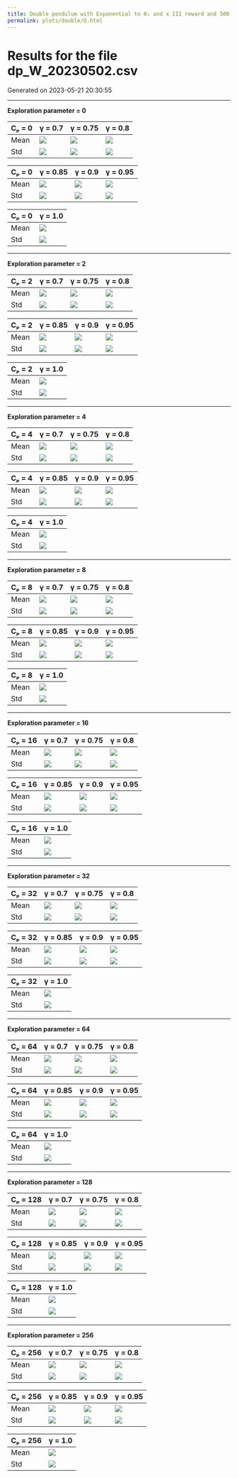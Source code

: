 ```yaml
---
title: Double pendulum with Exponential to θ₁ and x III reward and 500 steps
permalink: plots/double/O.html
---
```

# Results for the file dp_W_20230502.csv 

Generated on 2023-05-21 20:30:55

---

**Exploration parameter = 0**

| Cₚ = 0 | γ = 0.7 | γ = 0.75 | γ = 0.8 | 
| --- | --- | --- | --- | 
| Mean | ![](fig/dp_W/mean_g_0.7_cp_0.png) | ![](fig/dp_W/mean_g_0.75_cp_0.png) | ![](fig/dp_W/mean_g_0.8_cp_0.png) | 
| Std | ![](fig/dp_W/std_g_0.7_cp_0.png) | ![](fig/dp_W/std_g_0.75_cp_0.png) | ![](fig/dp_W/std_g_0.8_cp_0.png) | 

| Cₚ = 0 | γ = 0.85 | γ = 0.9 | γ = 0.95 | 
| --- | --- | --- | --- | 
| Mean | ![](fig/dp_W/mean_g_0.85_cp_0.png) | ![](fig/dp_W/mean_g_0.9_cp_0.png) | ![](fig/dp_W/mean_g_0.95_cp_0.png) | 
| Std | ![](fig/dp_W/std_g_0.85_cp_0.png) | ![](fig/dp_W/std_g_0.9_cp_0.png) | ![](fig/dp_W/std_g_0.95_cp_0.png) | 

| Cₚ = 0 | γ = 1.0 | 
| --- | --- | 
| Mean | ![](fig/dp_W/mean_g_1.0_cp_0.png) | 
| Std | ![](fig/dp_W/std_g_1.0_cp_0.png) | 

---

**Exploration parameter = 2**

| Cₚ = 2 | γ = 0.7 | γ = 0.75 | γ = 0.8 | 
| --- | --- | --- | --- | 
| Mean | ![](fig/dp_W/mean_g_0.7_cp_2.png) | ![](fig/dp_W/mean_g_0.75_cp_2.png) | ![](fig/dp_W/mean_g_0.8_cp_2.png) | 
| Std | ![](fig/dp_W/std_g_0.7_cp_2.png) | ![](fig/dp_W/std_g_0.75_cp_2.png) | ![](fig/dp_W/std_g_0.8_cp_2.png) | 

| Cₚ = 2 | γ = 0.85 | γ = 0.9 | γ = 0.95 | 
| --- | --- | --- | --- | 
| Mean | ![](fig/dp_W/mean_g_0.85_cp_2.png) | ![](fig/dp_W/mean_g_0.9_cp_2.png) | ![](fig/dp_W/mean_g_0.95_cp_2.png) | 
| Std | ![](fig/dp_W/std_g_0.85_cp_2.png) | ![](fig/dp_W/std_g_0.9_cp_2.png) | ![](fig/dp_W/std_g_0.95_cp_2.png) | 

| Cₚ = 2 | γ = 1.0 | 
| --- | --- | 
| Mean | ![](fig/dp_W/mean_g_1.0_cp_2.png) | 
| Std | ![](fig/dp_W/std_g_1.0_cp_2.png) | 

---

**Exploration parameter = 4**

| Cₚ = 4 | γ = 0.7 | γ = 0.75 | γ = 0.8 | 
| --- | --- | --- | --- | 
| Mean | ![](fig/dp_W/mean_g_0.7_cp_4.png) | ![](fig/dp_W/mean_g_0.75_cp_4.png) | ![](fig/dp_W/mean_g_0.8_cp_4.png) | 
| Std | ![](fig/dp_W/std_g_0.7_cp_4.png) | ![](fig/dp_W/std_g_0.75_cp_4.png) | ![](fig/dp_W/std_g_0.8_cp_4.png) | 

| Cₚ = 4 | γ = 0.85 | γ = 0.9 | γ = 0.95 | 
| --- | --- | --- | --- | 
| Mean | ![](fig/dp_W/mean_g_0.85_cp_4.png) | ![](fig/dp_W/mean_g_0.9_cp_4.png) | ![](fig/dp_W/mean_g_0.95_cp_4.png) | 
| Std | ![](fig/dp_W/std_g_0.85_cp_4.png) | ![](fig/dp_W/std_g_0.9_cp_4.png) | ![](fig/dp_W/std_g_0.95_cp_4.png) | 

| Cₚ = 4 | γ = 1.0 | 
| --- | --- | 
| Mean | ![](fig/dp_W/mean_g_1.0_cp_4.png) | 
| Std | ![](fig/dp_W/std_g_1.0_cp_4.png) | 

---

**Exploration parameter = 8**

| Cₚ = 8 | γ = 0.7 | γ = 0.75 | γ = 0.8 | 
| --- | --- | --- | --- | 
| Mean | ![](fig/dp_W/mean_g_0.7_cp_8.png) | ![](fig/dp_W/mean_g_0.75_cp_8.png) | ![](fig/dp_W/mean_g_0.8_cp_8.png) | 
| Std | ![](fig/dp_W/std_g_0.7_cp_8.png) | ![](fig/dp_W/std_g_0.75_cp_8.png) | ![](fig/dp_W/std_g_0.8_cp_8.png) | 

| Cₚ = 8 | γ = 0.85 | γ = 0.9 | γ = 0.95 | 
| --- | --- | --- | --- | 
| Mean | ![](fig/dp_W/mean_g_0.85_cp_8.png) | ![](fig/dp_W/mean_g_0.9_cp_8.png) | ![](fig/dp_W/mean_g_0.95_cp_8.png) | 
| Std | ![](fig/dp_W/std_g_0.85_cp_8.png) | ![](fig/dp_W/std_g_0.9_cp_8.png) | ![](fig/dp_W/std_g_0.95_cp_8.png) | 

| Cₚ = 8 | γ = 1.0 | 
| --- | --- | 
| Mean | ![](fig/dp_W/mean_g_1.0_cp_8.png) | 
| Std | ![](fig/dp_W/std_g_1.0_cp_8.png) | 

---

**Exploration parameter = 16**

| Cₚ = 16 | γ = 0.7 | γ = 0.75 | γ = 0.8 | 
| --- | --- | --- | --- | 
| Mean | ![](fig/dp_W/mean_g_0.7_cp_16.png) | ![](fig/dp_W/mean_g_0.75_cp_16.png) | ![](fig/dp_W/mean_g_0.8_cp_16.png) | 
| Std | ![](fig/dp_W/std_g_0.7_cp_16.png) | ![](fig/dp_W/std_g_0.75_cp_16.png) | ![](fig/dp_W/std_g_0.8_cp_16.png) | 

| Cₚ = 16 | γ = 0.85 | γ = 0.9 | γ = 0.95 | 
| --- | --- | --- | --- | 
| Mean | ![](fig/dp_W/mean_g_0.85_cp_16.png) | ![](fig/dp_W/mean_g_0.9_cp_16.png) | ![](fig/dp_W/mean_g_0.95_cp_16.png) | 
| Std | ![](fig/dp_W/std_g_0.85_cp_16.png) | ![](fig/dp_W/std_g_0.9_cp_16.png) | ![](fig/dp_W/std_g_0.95_cp_16.png) | 

| Cₚ = 16 | γ = 1.0 | 
| --- | --- | 
| Mean | ![](fig/dp_W/mean_g_1.0_cp_16.png) | 
| Std | ![](fig/dp_W/std_g_1.0_cp_16.png) | 

---

**Exploration parameter = 32**

| Cₚ = 32 | γ = 0.7 | γ = 0.75 | γ = 0.8 | 
| --- | --- | --- | --- | 
| Mean | ![](fig/dp_W/mean_g_0.7_cp_32.png) | ![](fig/dp_W/mean_g_0.75_cp_32.png) | ![](fig/dp_W/mean_g_0.8_cp_32.png) | 
| Std | ![](fig/dp_W/std_g_0.7_cp_32.png) | ![](fig/dp_W/std_g_0.75_cp_32.png) | ![](fig/dp_W/std_g_0.8_cp_32.png) | 

| Cₚ = 32 | γ = 0.85 | γ = 0.9 | γ = 0.95 | 
| --- | --- | --- | --- | 
| Mean | ![](fig/dp_W/mean_g_0.85_cp_32.png) | ![](fig/dp_W/mean_g_0.9_cp_32.png) | ![](fig/dp_W/mean_g_0.95_cp_32.png) | 
| Std | ![](fig/dp_W/std_g_0.85_cp_32.png) | ![](fig/dp_W/std_g_0.9_cp_32.png) | ![](fig/dp_W/std_g_0.95_cp_32.png) | 

| Cₚ = 32 | γ = 1.0 | 
| --- | --- | 
| Mean | ![](fig/dp_W/mean_g_1.0_cp_32.png) | 
| Std | ![](fig/dp_W/std_g_1.0_cp_32.png) | 

---

**Exploration parameter = 64**

| Cₚ = 64 | γ = 0.7 | γ = 0.75 | γ = 0.8 | 
| --- | --- | --- | --- | 
| Mean | ![](fig/dp_W/mean_g_0.7_cp_64.png) | ![](fig/dp_W/mean_g_0.75_cp_64.png) | ![](fig/dp_W/mean_g_0.8_cp_64.png) | 
| Std | ![](fig/dp_W/std_g_0.7_cp_64.png) | ![](fig/dp_W/std_g_0.75_cp_64.png) | ![](fig/dp_W/std_g_0.8_cp_64.png) | 

| Cₚ = 64 | γ = 0.85 | γ = 0.9 | γ = 0.95 | 
| --- | --- | --- | --- | 
| Mean | ![](fig/dp_W/mean_g_0.85_cp_64.png) | ![](fig/dp_W/mean_g_0.9_cp_64.png) | ![](fig/dp_W/mean_g_0.95_cp_64.png) | 
| Std | ![](fig/dp_W/std_g_0.85_cp_64.png) | ![](fig/dp_W/std_g_0.9_cp_64.png) | ![](fig/dp_W/std_g_0.95_cp_64.png) | 

| Cₚ = 64 | γ = 1.0 | 
| --- | --- | 
| Mean | ![](fig/dp_W/mean_g_1.0_cp_64.png) | 
| Std | ![](fig/dp_W/std_g_1.0_cp_64.png) | 

---

**Exploration parameter = 128**

| Cₚ = 128 | γ = 0.7 | γ = 0.75 | γ = 0.8 | 
| --- | --- | --- | --- | 
| Mean | ![](fig/dp_W/mean_g_0.7_cp_128.png) | ![](fig/dp_W/mean_g_0.75_cp_128.png) | ![](fig/dp_W/mean_g_0.8_cp_128.png) | 
| Std | ![](fig/dp_W/std_g_0.7_cp_128.png) | ![](fig/dp_W/std_g_0.75_cp_128.png) | ![](fig/dp_W/std_g_0.8_cp_128.png) | 

| Cₚ = 128 | γ = 0.85 | γ = 0.9 | γ = 0.95 | 
| --- | --- | --- | --- | 
| Mean | ![](fig/dp_W/mean_g_0.85_cp_128.png) | ![](fig/dp_W/mean_g_0.9_cp_128.png) | ![](fig/dp_W/mean_g_0.95_cp_128.png) | 
| Std | ![](fig/dp_W/std_g_0.85_cp_128.png) | ![](fig/dp_W/std_g_0.9_cp_128.png) | ![](fig/dp_W/std_g_0.95_cp_128.png) | 

| Cₚ = 128 | γ = 1.0 | 
| --- | --- | 
| Mean | ![](fig/dp_W/mean_g_1.0_cp_128.png) | 
| Std | ![](fig/dp_W/std_g_1.0_cp_128.png) | 

---

**Exploration parameter = 256**

| Cₚ = 256 | γ = 0.7 | γ = 0.75 | γ = 0.8 | 
| --- | --- | --- | --- | 
| Mean | ![](fig/dp_W/mean_g_0.7_cp_256.png) | ![](fig/dp_W/mean_g_0.75_cp_256.png) | ![](fig/dp_W/mean_g_0.8_cp_256.png) | 
| Std | ![](fig/dp_W/std_g_0.7_cp_256.png) | ![](fig/dp_W/std_g_0.75_cp_256.png) | ![](fig/dp_W/std_g_0.8_cp_256.png) | 

| Cₚ = 256 | γ = 0.85 | γ = 0.9 | γ = 0.95 | 
| --- | --- | --- | --- | 
| Mean | ![](fig/dp_W/mean_g_0.85_cp_256.png) | ![](fig/dp_W/mean_g_0.9_cp_256.png) | ![](fig/dp_W/mean_g_0.95_cp_256.png) | 
| Std | ![](fig/dp_W/std_g_0.85_cp_256.png) | ![](fig/dp_W/std_g_0.9_cp_256.png) | ![](fig/dp_W/std_g_0.95_cp_256.png) | 

| Cₚ = 256 | γ = 1.0 | 
| --- | --- | 
| Mean | ![](fig/dp_W/mean_g_1.0_cp_256.png) | 
| Std | ![](fig/dp_W/std_g_1.0_cp_256.png) | 

